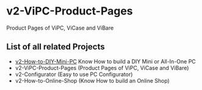 # v2-ViPC-Product-Pages
Product Pages of ViPC, ViCase and ViBare

## List of all related Projects
- [v2-How-to-DIY-Mini-PC](https://github.com/V-Squared/v2-How-to-DIY-Mini-PC/wiki) Know How to build a DIY Mini or All-In-One PC
- v2-ViPC-Product-Pages (Product Pages of ViPC, ViCase and ViBare)
- v2-Configurator (Easy to use PC Configurator)
- v2-How-to-Online-Shop (Know How to build an Online Shop) 
